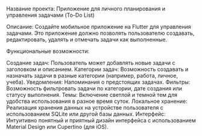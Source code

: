 Название проекта: Приложение для личного планирования и управления задачами (To-Do List)

Описание:
Создайте мобильное приложение на Flutter для управления задачами. Это приложение должно позволять пользователю создавать, редактировать, удалять и отмечать задачи как выполненные.

Функциональные возможности:

Создание задач: Пользователь может добавлять новые задачи с заголовком и описанием.
Категории задач: Возможность создавать и назначать задачи в разные категории (например, работа, личное, учеба).
Уведомления: Напоминания о предстоящих задачах.
Фильтры: Возможность фильтровать задачи по категории, дате создания или статусу выполнения.
Темы: Включение светлой и темной тем для удобства использования в разное время суток.
Локальное хранение: Реализация хранения данных на устройстве пользователя с использованием SQLite или другой базы данных.
Интерфейс: Интуитивно понятный и приятный дизайн интерфейса с использованием Material Design или Cupertino (для iOS).